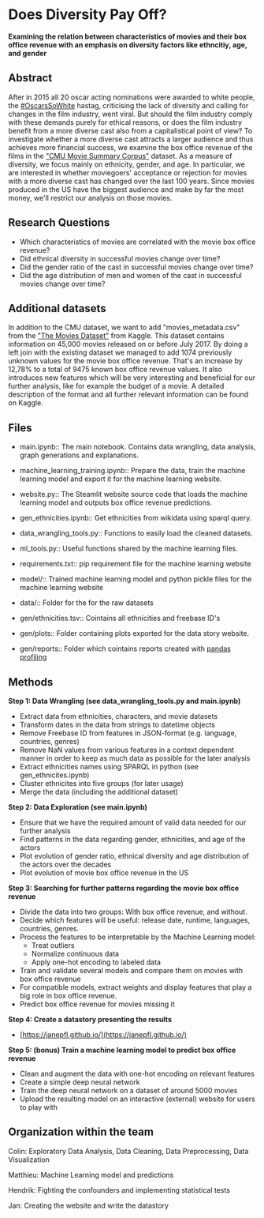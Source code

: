 # Does Diversity Pay Off?
**Examining the relation between characteristics of movies and their box office revenue with an emphasis on diversity factors like ethncitiy, age, and gender**

## Abstract
After in 2015 all 20 oscar acting nominations were awarded to white people, the [#OscarsSoWhite](https://mobile.twitter.com/search?q=%23oscarssowhite) hastag, criticising the lack of diversity and calling for changes in the film industry, went viral. But should the film industry comply with these demands purely for ethical reasons, or does the film industry benefit from a more diverse cast also from a capitalistical point of view? To investigate whether a more diverse cast attracts a larger audience and thus achieves more financial success, we examine the box office revenue of the films in the ["CMU Movie Summary Corpus"](http://www.cs.cmu.edu/~ark/personas/) dataset. As a measure of diversity, we focus mainly on ethnicity, gender, and age. In particular, we are interested in whether moviegoers' acceptance or rejection for movies with a more diverse cast has changed over the last 100 years. Since movies produced in the US have the biggest audience and make by far the most money, we'll restrict our analysis on those movies.
 
## Research Questions

- Which characteristics of movies are correlated with the movie box office revenue?
-	Did ethnical diversity in successful movies change over time?
-	Did the gender ratio of the cast in successful movies change over time?
- Did the age distribution of men and women of the cast in successful movies change over time?

## Additional datasets

In addition to the CMU dataset, we want to add "movies_metadata.csv" from the ["The Movies Dataset"](https://www.kaggle.com/datasets/rounakbanik/the-movies-dataset) from Kaggle.
This dataset contains information on 45,000 movies released on or before July 2017. By doing a left join with the existing dataset we managed to add 1074 previously unknown values for the movie box office revenue. That's an increase by 12,78% to a total of 9475 known box office revenue values. It also introduces new features which will be very interesting and beneficial for our further analysis, like for example the budget of a movie. A detailed description of the format and all further relevant information can be found on Kaggle.

## Files
- main.ipynb:: The main notebook. Contains data wrangling, data analysis, graph generations and explanations.
- machine_learning_training.ipynb:: Prepare the data, train the machine learning model and export it for the machine learning website.
- website.py:: The Steamlit website source code that loads the machine learning model and outputs box office revenue predictions.
- gen_ethnicities.ipynb:: Get ethnicities from wikidata using sparql query.
- data_wrangling_tools.py:: Functions to easily load the cleaned datasets.
- ml_tools.py:: Useful functions shared by the machine learning files.
- requirements.txt:: pip requirement file for the machine learning website
- model/:: Trained machine learning model and python pickle files for the machine learning website

- data/:: Folder for the for the raw datasets
- gen/ethnicities.tsv:: Cointains all ethnicities and freebase ID's
- gen/plots:: Folder containing plots exported for the data story website.
- gen/reports:: Folder which cointains reports created with [pandas profiling](https://pandas-profiling.ydata.ai)

## Methods

**Step 1: Data Wrangling (see data_wrangling_tools.py and main.ipynb)**
- Extract data from ethnicities, characters, and movie datasets
- Transform dates in the data from strings to datetime objects
- Remove Freebase ID from features in JSON-format (e.g. language, countries, genres)
- Remove NaN values from various features in a context dependent manner in order to keep as much data as possible for the later analysis
- Extract ethnicities names using SPARQL in python (see gen_ethnicites.ipynb)
- Cluster ethnicites into five groups (for later usage)
- Merge the data (including the additional dataset)

**Step 2: Data Exploration (see main.ipynb)**
- Ensure that we have the required amount of valid data needed for our further analysis
- Find patterns in the data regarding gender, ethnicities, and age of the actors
- Plot evolution of gender ratio, ethnical diversity and age distribution of the actors over the decades
- Plot evolution of movie box office revenue in the US

**Step 3: Searching for further patterns regarding the movie box office revenue**
- Divide the data into two groups: With box office revenue, and without.
- Decide which features will be useful: release date, runtime, languages, countries, genres.
- Process the features to be interpretable by the Machine Learning model:
    - Treat outliers
    - Normalize continuous data
    - Apply one-hot encoding to labeled data
- Train and validate several models and compare them on movies with box office revenue
- For compatible models, extract weights and display features that play a big role in box office revenue.
- Predict box office revenue for movies missing it

**Step 4: Create a datastory presenting the results**
- [https://janepfl.github.io/](https://janepfl.github.io/)

**Step 5: (bonus) Train a machine learning model to predict box office revenue**
- Clean and augment the data with one-hot encoding on relevant features
- Create a simple deep neural network
- Train the deep neural network on a dataset of around 5000 movies
- Upload the resulting model on an interactive (external) website for users to play with

## Organization within the team

Colin: Exploratory Data Analysis, Data Cleaning, Data Preprocessing, Data Visualization

Matthieu: Machine Learning model and predictions

Hendrik: Fighting the confounders and implementing statistical tests

Jan: Creating the website and write the datastory
